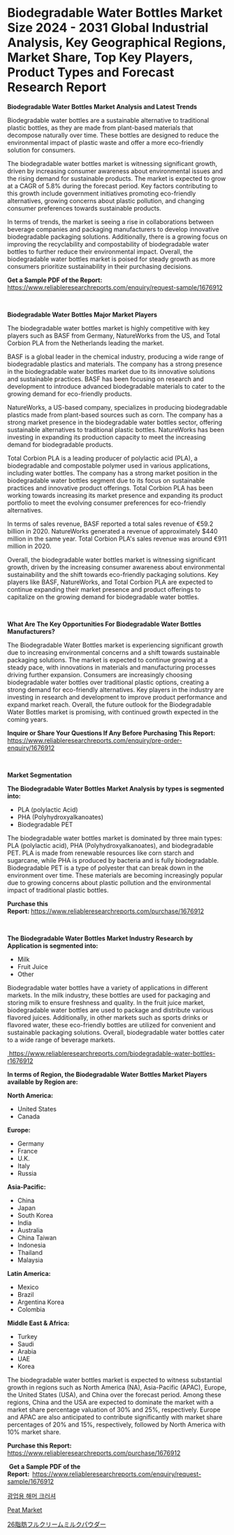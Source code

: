 <p><h1>Biodegradable Water Bottles Market Size 2024 - 2031 Global Industrial Analysis, Key Geographical Regions, Market Share, Top Key Players, Product Types and Forecast Research Report</h1></p><p><strong>Biodegradable Water Bottles Market Analysis and Latest Trends</strong></p>
<p><p>Biodegradable water bottles are a sustainable alternative to traditional plastic bottles, as they are made from plant-based materials that decompose naturally over time. These bottles are designed to reduce the environmental impact of plastic waste and offer a more eco-friendly solution for consumers. </p><p>The biodegradable water bottles market is witnessing significant growth, driven by increasing consumer awareness about environmental issues and the rising demand for sustainable products. The market is expected to grow at a CAGR of 5.8% during the forecast period. Key factors contributing to this growth include government initiatives promoting eco-friendly alternatives, growing concerns about plastic pollution, and changing consumer preferences towards sustainable products.</p><p>In terms of trends, the market is seeing a rise in collaborations between beverage companies and packaging manufacturers to develop innovative biodegradable packaging solutions. Additionally, there is a growing focus on improving the recyclability and compostability of biodegradable water bottles to further reduce their environmental impact. Overall, the biodegradable water bottles market is poised for steady growth as more consumers prioritize sustainability in their purchasing decisions.</p></p>
<p><strong>Get a Sample PDF of the Report:&nbsp;</strong> <a href="https://www.reliableresearchreports.com/enquiry/request-sample/1676912">https://www.reliableresearchreports.com/enquiry/request-sample/1676912</a></p>
<p>&nbsp;</p>
<p><strong>Biodegradable Water Bottles Major Market Players</strong></p>
<p><p>The biodegradable water bottles market is highly competitive with key players such as BASF from Germany, NatureWorks from the US, and Total Corbion PLA from the Netherlands leading the market. </p><p>BASF is a global leader in the chemical industry, producing a wide range of biodegradable plastics and materials. The company has a strong presence in the biodegradable water bottles market due to its innovative solutions and sustainable practices. BASF has been focusing on research and development to introduce advanced biodegradable materials to cater to the growing demand for eco-friendly products.</p><p>NatureWorks, a US-based company, specializes in producing biodegradable plastics made from plant-based sources such as corn. The company has a strong market presence in the biodegradable water bottles sector, offering sustainable alternatives to traditional plastic bottles. NatureWorks has been investing in expanding its production capacity to meet the increasing demand for biodegradable products.</p><p>Total Corbion PLA is a leading producer of polylactic acid (PLA), a biodegradable and compostable polymer used in various applications, including water bottles. The company has a strong market position in the biodegradable water bottles segment due to its focus on sustainable practices and innovative product offerings. Total Corbion PLA has been working towards increasing its market presence and expanding its product portfolio to meet the evolving consumer preferences for eco-friendly alternatives.</p><p>In terms of sales revenue, BASF reported a total sales revenue of €59.2 billion in 2020. NatureWorks generated a revenue of approximately $440 million in the same year. Total Corbion PLA's sales revenue was around €911 million in 2020.</p><p>Overall, the biodegradable water bottles market is witnessing significant growth, driven by the increasing consumer awareness about environmental sustainability and the shift towards eco-friendly packaging solutions. Key players like BASF, NatureWorks, and Total Corbion PLA are expected to continue expanding their market presence and product offerings to capitalize on the growing demand for biodegradable water bottles.</p></p>
<p>&nbsp;</p>
<p><strong>What Are The Key Opportunities For Biodegradable Water Bottles Manufacturers?</strong></p>
<p><p>The Biodegradable Water Bottles market is experiencing significant growth due to increasing environmental concerns and a shift towards sustainable packaging solutions. The market is expected to continue growing at a steady pace, with innovations in materials and manufacturing processes driving further expansion. Consumers are increasingly choosing biodegradable water bottles over traditional plastic options, creating a strong demand for eco-friendly alternatives. Key players in the industry are investing in research and development to improve product performance and expand market reach. Overall, the future outlook for the Biodegradable Water Bottles market is promising, with continued growth expected in the coming years.</p></p>
<p><strong>Inquire or Share Your Questions If Any Before Purchasing This Report:</strong> <a href="https://www.reliableresearchreports.com/enquiry/pre-order-enquiry/1676912">https://www.reliableresearchreports.com/enquiry/pre-order-enquiry/1676912</a></p>
<p>&nbsp;</p>
<p><strong>Market Segmentation</strong></p>
<p><strong>The Biodegradable Water Bottles Market Analysis by types is segmented into:</strong></p>
<p><ul><li>PLA (polylactic Acid)</li><li>PHA (Polyhydroxyalkanoates)</li><li>Biodegradable PET</li></ul></p>
<p><p>The biodegradable water bottles market is dominated by three main types: PLA (polylactic acid), PHA (Polyhydroxyalkanoates), and biodegradable PET. PLA is made from renewable resources like corn starch and sugarcane, while PHA is produced by bacteria and is fully biodegradable. Biodegradable PET is a type of polyester that can break down in the environment over time. These materials are becoming increasingly popular due to growing concerns about plastic pollution and the environmental impact of traditional plastic bottles.</p></p>
<p><strong>Purchase this Report:&nbsp;</strong><a href="https://www.reliableresearchreports.com/purchase/1676912">https://www.reliableresearchreports.com/purchase/1676912</a></p>
<p>&nbsp;</p>
<p><strong>The Biodegradable Water Bottles Market Industry Research by Application is segmented into:</strong></p>
<p><ul><li>Milk</li><li>Fruit Juice</li><li>Other</li></ul></p>
<p><p>Biodegradable water bottles have a variety of applications in different markets. In the milk industry, these bottles are used for packaging and storing milk to ensure freshness and quality. In the fruit juice market, biodegradable water bottles are used to package and distribute various flavored juices. Additionally, in other markets such as sports drinks or flavored water, these eco-friendly bottles are utilized for convenient and sustainable packaging solutions. Overall, biodegradable water bottles cater to a wide range of beverage markets.</p></p>
<p><a href="https://www.reliableresearchreports.com/biodegradable-water-bottles-r1676912">&nbsp;https://www.reliableresearchreports.com/biodegradable-water-bottles-r1676912</a></p>
<p><strong>In terms of Region, the Biodegradable Water Bottles Market Players available by Region are:</strong></p>
<p>
    <p> <strong> North America: </strong>
        <ul>
            <li>United States</li>
            <li>Canada</li>
        </ul>
        </p> 
    <p> <strong> Europe: </strong>
        <ul>
            <li>Germany</li>
            <li>France</li>
            <li>U.K.</li>
            <li>Italy</li>
            <li>Russia</li>
        </ul>
        </p> 
    <p> <strong> Asia-Pacific: </strong>
        <ul>
            <li>China</li>
            <li>Japan</li>
            <li>South Korea</li>
            <li>India</li>
            <li>Australia</li>
            <li>China Taiwan</li>
            <li>Indonesia</li>
            <li>Thailand</li>
            <li>Malaysia</li>
        </ul>
        </p> 
    <p> <strong> Latin America: </strong>
        <ul>
            <li>Mexico</li>
            <li>Brazil</li>
            <li>Argentina Korea</li>
            <li>Colombia</li>
        </ul>
        </p> 
    <p> <strong> Middle East & Africa: </strong>
        <ul>
            <li>Turkey</li>
            <li>Saudi</li>
            <li>Arabia</li>
            <li>UAE</li>
            <li>Korea</li>
        </ul>
    </p>
    </p>
<p><p>The biodegradable water bottles market is expected to witness substantial growth in regions such as North America (NA), Asia-Pacific (APAC), Europe, the United States (USA), and China over the forecast period. Among these regions, China and the USA are expected to dominate the market with a market share percentage valuation of 30% and 25%, respectively. Europe and APAC are also anticipated to contribute significantly with market share percentages of 20% and 15%, respectively, followed by North America with 10% market share.</p></p>
<p><strong>Purchase this Report: </strong><a href="https://www.reliableresearchreports.com/purchase/1676912">https://www.reliableresearchreports.com/purchase/1676912</a></p>
<p>&nbsp;<strong>Get a Sample PDF of the Report:&nbsp;&nbsp;</strong><a href="https://www.reliableresearchreports.com/enquiry/request-sample/1676912">https://www.reliableresearchreports.com/enquiry/request-sample/1676912</a></p>
<p><strong></strong></p>
<p><p><a href="https://github.com/vss5505pa7z1p/Market-Research-Report-List-2/blob/main/1020484119411.md">광업용 해머 크러셔</a></p><p><a href="https://github.com/AKSHATREPORTPRIME/Market-Research-Report-List-5/blob/main/peat-market.md">Peat Market</a></p><p><a href="https://medium.com/@abdielkilback/%E3%82%B0%E3%83%AD%E3%83%BC%E3%83%90%E3%83%AB26%E8%84%82%E8%82%AA%E5%90%AB%E6%9C%89%E7%8E%87%E5%85%A8%E8%84%82%E4%B9%B3%E7%B2%89%E5%B8%82%E5%A0%B4%E8%A6%8F%E6%A8%A1%E3%81%AF-%E6%A5%AD%E7%95%8C%E3%81%AE%E4%BA%88%E6%B8%AC%E3%81%AB%E3%82%88%E3%82%8B%E3%81%A8-2024%E5%B9%B4%E3%81%8B%E3%82%892031%E5%B9%B4%E3%81%BE%E3%81%A7%E3%81%AE%E9%96%93%E3%81%AB-%E3%81%AE%E5%B9%B4%E9%96%93%E6%88%90%E9%95%B7%E7%8E%87-cagr-%E3%82%92%E7%B5%8C%E9%A8%93%E3%81%99%E3%82%8B%E3%81%A8%E4%BA%88%E6%83%B3%E3%81%95%E3%82%8C%E3%81%A6%E3%81%84%E3%81%BE%E3%81%99-23addfd4d79f">26脂肪フルクリームミルクパウダー</a></p></p>